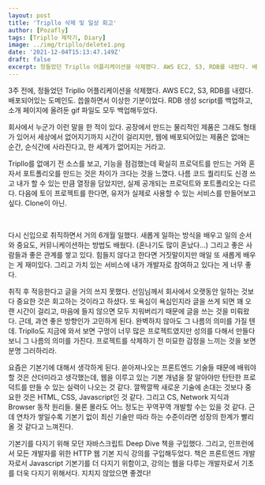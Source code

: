 ```yaml
---
layout: post
title: 'Tripllo 삭제 및 일상 회고'
author: [Pozafly]
tags: [Tripllo 제작기, Diary]
image: ../img/tripllo/delete1.png
date: '2021-12-04T15:13:47.149Z'
draft: false
excerpt: 정들었던 Tripllo 어플리케이션을 삭제했다. AWS EC2, S3, RDB를 내렸다. 배포되어있는 도메인도. 씁쓸하면서 이상한 기분이었다. RDB 생성 script를 백업하고, 소개 페이지에 올려둔 gif 파일도 모두 백업해두었다.
---
```


3주 전에, 정들었던 Tripllo 어플리케이션을 삭제했다. AWS EC2, S3, RDB를 내렸다. 배포되어있는 도메인도. 씁쓸하면서 이상한 기분이었다. RDB 생성 script를 백업하고, 소개 페이지에 올려둔 gif 파일도 모두 백업해두었다.

회사에서 누군가 이런 말을 한 적이 있다. 공장에서 만드는 물리적인 제품은 그래도 형태가 있어서 세상에서 없어지기까지 시간이 걸리지만, 웹에 배포되어있는 제품은 없애는 순간, 순식간에 사라진다고, 한 세계가 없어지는 거라고.

Tripllo를 없애기 전 소스를 보고, 기능을 점검했는데 확실히 프로덕트를 만드는 거와 혼자서 포트폴리오를 만드는 것은 차이가 크다는 것을 느꼈다. 나름 코드 퀄리티도 신경 쓰고 내가 할 수 있는 만큼 열정을 담았지만, 실제 공개되는 프로덕트와 포트폴리오는 다르다. 다음에 토이 프로젝트를 한다면, 유저가 실제로 사용할 수 있는 서비스를 만들어보고 싶다. Clone이 아닌.

<br />

다시 신입으로 취직하면서 거의 6개월 일했다. 새롭게 일하는 방식을 배우고 일의 순서와 중요도, 커뮤니케이션하는 방법도 배웠다. (혼나기도 많이 혼났다...) 그리고 좋은 사람들과 좋은 관계를 쌓고 있다. 힘들지 않다고 한다면 거짓말이지만 매일 또 새롭게 배우는 게 재미있다. 그리고 가치 있는 서비스에 내가 개발자로 참여하고 있다는 게 너무 좋다.

취직 후 적응한다고 글을 거의 쓰지 못했다. 선임님께서 회사에서 오랫동안 일하는 것보다 중요한 것은 회고하는 것이라고 하셨다. 또 욕심이 욕심인지라 글을 쓰게 되면 꽤 오랜 시간이 걸리고, 마음에 들지 않으면 모두 지워버리기 때문에 글을 쓰는 것을 미뤄왔다. 근데, 과연 좋은 방향인가 고민하게 된다. 완벽하지 않아도 그 나름의 의미를 가질 텐데. Tripllo도 지금에 와서 보면 구멍이 너무 많은 프로젝트였지만 성의를 다해서 만들다 보니 그 나름의 의미를 가진다. 프로젝트를 삭제하기 전 미묘한 감정을 느끼는 것을 보면 분명 그러하리라.

요즘은 기본기에 대해서 생각하게 된다. 쏟아져나오는 프론트엔드 기술들 때문에 배워야 할 것은 산더미라고 생각했는데, 웹을 이루고 있는 기본 개념을 잘 알아야만 탄탄한 프로덕트를 만들 수 있는 실력이 나오는 것 같다. 깔짝깔짝 새로운 기술에 손대는 것보다 중요한 것은 HTML, CSS, Javascript인 것 같다. 그리고 CS, Network 지식과 Browser 동작 원리들. 물론 몰라도 어느 정도는 꾸역꾸역 개발할 수는 있을 것 같다. 근데 연차가 쌓일수록 기본기 없이 최신 기술만 따라 하는 수준이라면 성장의 한계가 빨리 올 것 같다고 느껴진다.

기본기를 다지기 위해 모던 자바스크립트 Deep Dive 책을 구입했다. 그리고, 인프런에서 모든 개발자를 위한 HTTP 웹 기본 지식 강의를 구입해두었다. 책은 프론트엔드 개발자로서 Javascript 기본기를 더 다지기 위함이고, 강의는 웹을 다루는 개발자로서 기초를 더욱 다지기 위해서다. 지치지 않았으면 좋겠다!
